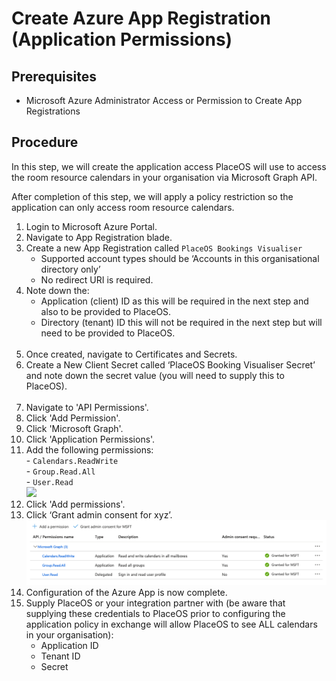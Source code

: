 # Create Azure App Registration (Application Permissions)

## Prerequisites

* Microsoft Azure Administrator Access or Permission to Create App Registrations

## Procedure

In this step, we will create the application access PlaceOS will use to access the room resource calendars in your organisation via Microsoft Graph API.

After completion of this step, we will apply a policy restriction so the application can only access room resource calendars.

1. Login to Microsoft Azure Portal.
2. Navigate to App Registration blade.
3. Create a new App Registration called `PlaceOS Bookings Visualiser`
   * Supported account types should be ‘Accounts in this organisational directory only’
   * No redirect URI is required.
4. Note down the:
   * Application (client) ID as this will be required in the next step and also to be provided to PlaceOS.
   * Directory (tenant) ID this will not be required in the next step but will need to be provided to PlaceOS.\
     <img src="https://lh5.googleusercontent.com/ulIRa5QpUwDbFBDWls5SlB00otIQZzakPASw8URjfJh30I4VvFKxrDFThVKAKiA3FXJpbdbWI2-aVWS74DL8tGEFeu9DqOMVTwmi9TJWD_2Jp-faKUEJxEvL-tqrmW4eAgXQCn8wTmRk6ARIOQ" alt="" data-size="original">
5. Once created, navigate to Certificates and Secrets.
6. Create a New Client Secret called ‘PlaceOS Booking Visualiser Secret’ and note down the secret value (you will need to supply this to PlaceOS).\
   <img src="https://lh6.googleusercontent.com/ECGCNqjQtoae6bpdVCR0rxpww-BmZ9r3MD0MPdiTQsDcWOfLYqIbB_N4obq0qIAghr85sOqSshs8unnjZC2IqPWegEdPRwgWMBevUVvgfP_PpekeLPiYSPHr0NIqrg9miDT9UKayMEMm8ATpbg" alt="" data-size="original">
7. Navigate to 'API Permissions'.
8. Click 'Add Permission'.
9. Click 'Microsoft Graph'.
10. Click 'Application Permissions'.
11. Add the following permissions:\
    \- `Calendars.ReadWrite`\
    \- `Group.Read.All`\
    \- `User.Read`\
    ![](https://lh4.googleusercontent.com/XDYxU9SORBoh9sbS-TLeu-RCd0zBGP-4xQjqr7PE2O4a1DQFLj4Az1OXRRVhTPoxLrxjDxrGEd36urvVQIRGmEopr7TAltvIrTsUnewaH8LJumCjrSrYFwb5zTO2FdLkvbqELAYLy8lzZz04Jw)
12. Click 'Add permissions'.
13. Click ‘Grant admin consent for xyz’.\
    <img src="../../../.gitbook/assets/image.png" alt="" data-size="original">
14. Configuration of the Azure App is now complete.
15. Supply PlaceOS or your integration partner with (be aware that supplying these credentials to PlaceOS prior to configuring the application policy in exchange will allow PlaceOS to see ALL calendars in your organisation):
    * Application ID
    * Tenant ID
    * Secret
